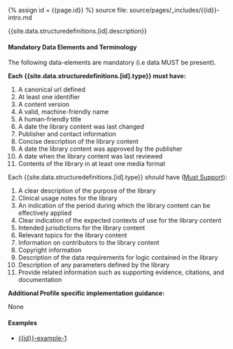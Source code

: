 
{% assign id = {{page.id}} %}
source file: source/pages/\_includes/{{id}}-intro.md

{{site.data.structuredefinitions.[id].description}}

#### Mandatory Data Elements and Terminology

The following data-elements are mandatory (i.e data MUST be present).

**Each {{site.data.structuredefinitions.[id].type}} must have:**

1. A canonical url defined
1. At least one identifier
1. A  content version
1. A valid, machine-friendly name
1. A human-friendly title
1. A date the library content was last changed
1. Publisher and contact information
1. Concise description of the library content
1. A date the library content was approved by the publisher
1. A date when the library content was last reviewed
1. Contents of the library in at least one media format

Each {{site.data.structuredefinitions.[id].type}} *should* have ([Must Support](guidance.html#must-support)):

1. A clear description of the purpose of the library
1. Clinical usage notes for the library
1. An indication of the period during which the library content can be effectively applied
1. Clear indication of the expected contexts of use for the library content
1. Intended jurisdictions for the library content
1. Relevant topics for the library content
1. Information on contributors to the library content
1. Copyright information
1. Description of the data requirements for logic contained in the library
1. Description of any parameters defined by the library
1. Provide related information such as supporting evidence, citations, and documentation

**Additional Profile specific implementation guidance:**

None

#### Examples

- [{{id}}-example-1](todo.html)
